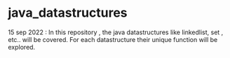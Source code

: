 # java_datastructures
15 sep 2022 : In this repository , the java datastructures like linkedlist, set , etc.. will be covered.
For each datastructure their unique function will be explored.
